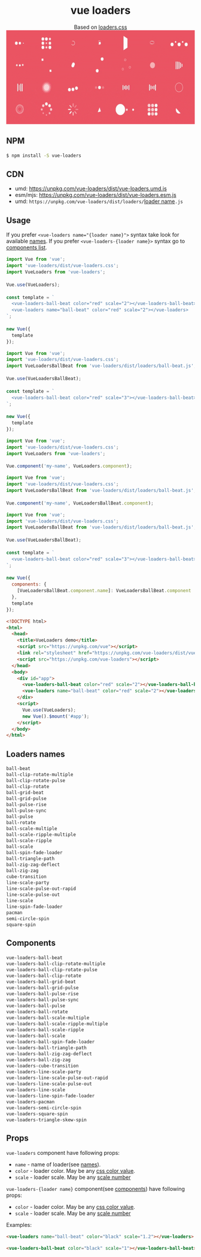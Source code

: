 <h1 align="center">vue loaders</h1>

<div align="center">
  Based on <a href="https://github.com/ConnorAtherton/loaders.css">loaders.css</a>
</div>
<div align="center">
  <img src="vue-loaders.gif" alt="Preview" width="600" height="250" />
</div>

## NPM

```bash
$ npm install -S vue-loaders
```

## CDN

* umd: https://unpkg.com/vue-loaders/dist/vue-loaders.umd.js
* esm/mjs: https://unpkg.com/vue-loaders/dist/vue-loaders.esm.js
* umd: `https://unpkg.com/vue-loaders/dist/loaders/`[loader name](#loaders-names)`.js`

## Usage

If you prefer `<vue-loaders name="{loader name}">` syntax take look for available [names](#loaders-names). If you prefer `<vue-loaders-{loader name}>` syntax go to [components list](#components).

```javascript
import Vue from 'vue';
import 'vue-loaders/dist/vue-loaders.css';
import VueLoaders from 'vue-loaders';

Vue.use(VueLoaders);

const template = `
  <vue-loaders-ball-beat color="red" scale="2"></vue-loaders-ball-beat>
  <vue-loaders name="ball-beat" color="red" scale="2"></vue-loaders>
`;

new Vue({
  template
});
```

```javascript
import Vue from 'vue';
import 'vue-loaders/dist/vue-loaders.css';
import VueLoadersBallBeat from 'vue-loaders/dist/loaders/ball-beat.js';

Vue.use(VueLoadersBallBeat);

const template = `
  <vue-loaders-ball-beat color="red" scale="3"></vue-loaders-ball-beat>
`;

new Vue({
  template
});
```

```javascript
import Vue from 'vue';
import 'vue-loaders/dist/vue-loaders.css';
import VueLoaders from 'vue-loaders';

Vue.component('my-name', VueLoaders.component);
```

```javascript
import Vue from 'vue';
import 'vue-loaders/dist/vue-loaders.css';
import VueLoadersBallBeat from 'vue-loaders/dist/loaders/ball-beat.js';

Vue.component('my-name', VueLoadersBallBeat.component);
```

```javascript
import Vue from 'vue';
import 'vue-loaders/dist/vue-loaders.css';
import VueLoadersBallBeat from 'vue-loaders/dist/loaders/ball-beat.js';

Vue.use(VueLoadersBallBeat);

const template = `
  <vue-loaders-ball-beat color="red" scale="3"></vue-loaders-ball-beat>
`;

new Vue({ 
  components: {
    [VueLoadersBallBeat.component.name]: VueLoadersBallBeat.component
  },
  template
});
```

```HTML
<!DOCTYPE html>
<html>
  <head>
    <title>VueLoaders demo</title>
    <script src="https://unpkg.com/vue"></script>
    <link rel="stylesheet" href="https://unpkg.com/vue-loaders/dist/vue-loaders.css">
    <script src="https://unpkg.com/vue-loaders"></script>
  </head>
  <body>
    <div id="app">
      <vue-loaders-ball-beat color="red" scale="2"></vue-loaders-ball-beat>
      <vue-loaders name="ball-beat" color="red" scale="2"></vue-loaders>
    </div>
    <script>
      Vue.use(VueLoaders);
      new Vue().$mount('#app');
    </script>
  </body>
</html>
```

## Loaders names

```
ball-beat
ball-clip-rotate-multiple
ball-clip-rotate-pulse
ball-clip-rotate
ball-grid-beat
ball-grid-pulse
ball-pulse-rise
ball-pulse-sync
ball-pulse
ball-rotate
ball-scale-multiple
ball-scale-ripple-multiple
ball-scale-ripple
ball-scale
ball-spin-fade-loader
ball-triangle-path
ball-zig-zag-deflect
ball-zig-zag
cube-transition
line-scale-party
line-scale-pulse-out-rapid
line-scale-pulse-out
line-scale
line-spin-fade-loader
pacman
semi-circle-spin
square-spin
```

## Components

```
vue-loaders-ball-beat
vue-loaders-ball-clip-rotate-multiple
vue-loaders-ball-clip-rotate-pulse
vue-loaders-ball-clip-rotate
vue-loaders-ball-grid-beat
vue-loaders-ball-grid-pulse
vue-loaders-ball-pulse-rise
vue-loaders-ball-pulse-sync
vue-loaders-ball-pulse
vue-loaders-ball-rotate
vue-loaders-ball-scale-multiple
vue-loaders-ball-scale-ripple-multiple
vue-loaders-ball-scale-ripple
vue-loaders-ball-scale
vue-loaders-ball-spin-fade-loader
vue-loaders-ball-triangle-path
vue-loaders-ball-zig-zag-deflect
vue-loaders-ball-zig-zag
vue-loaders-cube-transition
vue-loaders-line-scale-party
vue-loaders-line-scale-pulse-out-rapid
vue-loaders-line-scale-pulse-out
vue-loaders-line-scale
vue-loaders-line-spin-fade-loader
vue-loaders-pacman
vue-loaders-semi-circle-spin
vue-loaders-square-spin
vue-loaders-triangle-skew-spin
```

## Props

`vue-loaders` component have following props:

 * `name` - name of loader(see [names](#loaders-names)).
 * `color` - loader color. May be any [css color value](https://developer.mozilla.org/en-US/docs/Web/CSS/color_value).
 * `scale` - loader scale. May be any [scale number](https://developer.mozilla.org/en-US/docs/Web/CSS/transform-function/scale)
 

`vue-loaders-{loader name}` component(see [components](#components)) have following props:

 * `color` - loader color. May be any [css color value](https://developer.mozilla.org/en-US/docs/Web/CSS/color_value).
 * `scale` - loader scale. May be any [scale number](https://developer.mozilla.org/en-US/docs/Web/CSS/transform-function/scale)
 
 Examples:
 
```html
<vue-loaders name="ball-beat" color="black" scale="1.2"></vue-loaders>
```

```html
<vue-loaders-ball-beat color="black" scale="1"></vue-loaders-ball-beat>
```
